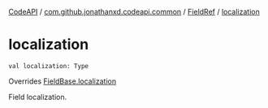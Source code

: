 [CodeAPI](../../index.md) / [com.github.jonathanxd.codeapi.common](../index.md) / [FieldRef](index.md) / [localization](.)

# localization

`val localization: Type`

Overrides [FieldBase.localization](../../com.github.jonathanxd.codeapi.base/-field-base/localization.md)

Field localization.

